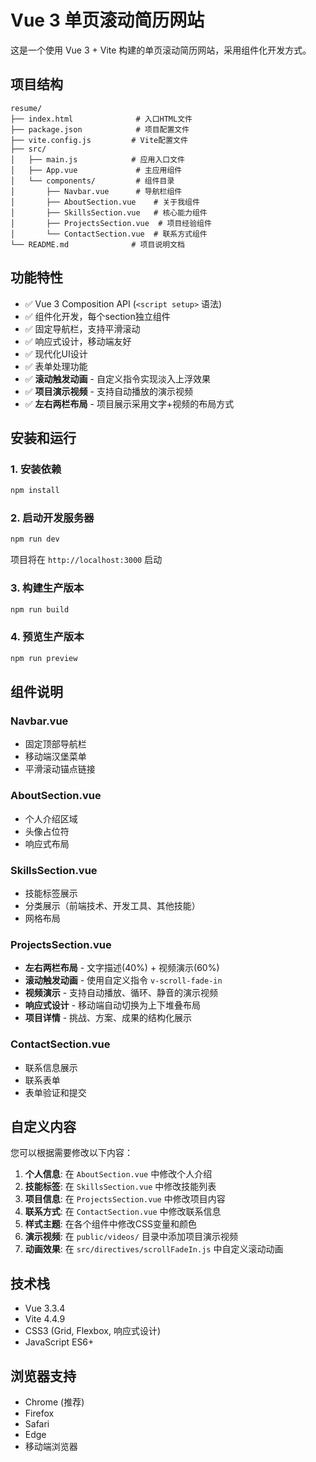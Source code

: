 # Vue 3 单页滚动简历网站

这是一个使用 Vue 3 + Vite 构建的单页滚动简历网站，采用组件化开发方式。

## 项目结构

```
resume/
├── index.html              # 入口HTML文件
├── package.json            # 项目配置文件
├── vite.config.js         # Vite配置文件
├── src/
│   ├── main.js            # 应用入口文件
│   ├── App.vue             # 主应用组件
│   └── components/         # 组件目录
│       ├── Navbar.vue      # 导航栏组件
│       ├── AboutSection.vue    # 关于我组件
│       ├── SkillsSection.vue   # 核心能力组件
│       ├── ProjectsSection.vue  # 项目经验组件
│       └── ContactSection.vue  # 联系方式组件
└── README.md              # 项目说明文档
```

## 功能特性

- ✅ Vue 3 Composition API (`<script setup>` 语法)
- ✅ 组件化开发，每个section独立组件
- ✅ 固定导航栏，支持平滑滚动
- ✅ 响应式设计，移动端友好
- ✅ 现代化UI设计
- ✅ 表单处理功能
- ✅ **滚动触发动画** - 自定义指令实现淡入上浮效果
- ✅ **项目演示视频** - 支持自动播放的演示视频
- ✅ **左右两栏布局** - 项目展示采用文字+视频的布局方式

## 安装和运行

### 1. 安装依赖

```bash
npm install
```

### 2. 启动开发服务器

```bash
npm run dev
```

项目将在 `http://localhost:3000` 启动

### 3. 构建生产版本

```bash
npm run build
```

### 4. 预览生产版本

```bash
npm run preview
```

## 组件说明

### Navbar.vue
- 固定顶部导航栏
- 移动端汉堡菜单
- 平滑滚动锚点链接

### AboutSection.vue
- 个人介绍区域
- 头像占位符
- 响应式布局

### SkillsSection.vue
- 技能标签展示
- 分类展示（前端技术、开发工具、其他技能）
- 网格布局

### ProjectsSection.vue
- **左右两栏布局** - 文字描述(40%) + 视频演示(60%)
- **滚动触发动画** - 使用自定义指令 `v-scroll-fade-in`
- **视频演示** - 支持自动播放、循环、静音的演示视频
- **响应式设计** - 移动端自动切换为上下堆叠布局
- **项目详情** - 挑战、方案、成果的结构化展示

### ContactSection.vue
- 联系信息展示
- 联系表单
- 表单验证和提交

## 自定义内容

您可以根据需要修改以下内容：

1. **个人信息**: 在 `AboutSection.vue` 中修改个人介绍
2. **技能标签**: 在 `SkillsSection.vue` 中修改技能列表
3. **项目信息**: 在 `ProjectsSection.vue` 中修改项目内容
4. **联系方式**: 在 `ContactSection.vue` 中修改联系信息
5. **样式主题**: 在各个组件中修改CSS变量和颜色
6. **演示视频**: 在 `public/videos/` 目录中添加项目演示视频
7. **动画效果**: 在 `src/directives/scrollFadeIn.js` 中自定义滚动动画

## 技术栈

- Vue 3.3.4
- Vite 4.4.9
- CSS3 (Grid, Flexbox, 响应式设计)
- JavaScript ES6+

## 浏览器支持

- Chrome (推荐)
- Firefox
- Safari
- Edge
- 移动端浏览器
